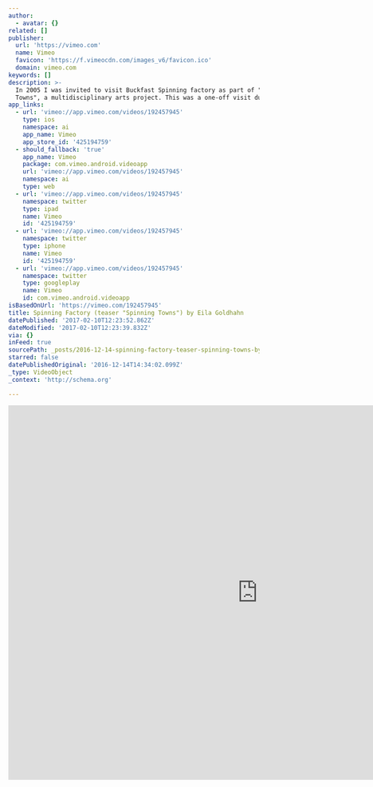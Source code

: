 ```yaml
---
author:
  - avatar: {}
related: []
publisher:
  url: 'https://vimeo.com'
  name: Vimeo
  favicon: 'https://f.vimeocdn.com/images_v6/favicon.ico'
  domain: vimeo.com
keywords: []
description: >-
  In 2005 I was invited to visit Buckfast Spinning factory as part of "Spinning
  Towns", a multidisciplinary arts project. This was a one-off visit during...
app_links:
  - url: 'vimeo://app.vimeo.com/videos/192457945'
    type: ios
    namespace: ai
    app_name: Vimeo
    app_store_id: '425194759'
  - should_fallback: 'true'
    app_name: Vimeo
    package: com.vimeo.android.videoapp
    url: 'vimeo://app.vimeo.com/videos/192457945'
    namespace: ai
    type: web
  - url: 'vimeo://app.vimeo.com/videos/192457945'
    namespace: twitter
    type: ipad
    name: Vimeo
    id: '425194759'
  - url: 'vimeo://app.vimeo.com/videos/192457945'
    namespace: twitter
    type: iphone
    name: Vimeo
    id: '425194759'
  - url: 'vimeo://app.vimeo.com/videos/192457945'
    namespace: twitter
    type: googleplay
    name: Vimeo
    id: com.vimeo.android.videoapp
isBasedOnUrl: 'https://vimeo.com/192457945'
title: Spinning Factory (teaser "Spinning Towns") by Eila Goldhahn
datePublished: '2017-02-10T12:23:52.862Z'
dateModified: '2017-02-10T12:23:39.832Z'
via: {}
inFeed: true
sourcePath: _posts/2016-12-14-spinning-factory-teaser-spinning-towns-by-eila-goldhahn.md
starred: false
datePublishedOriginal: '2016-12-14T14:34:02.099Z'
_type: VideoObject
_context: 'http://schema.org'

---
```

<iframe src="https://cdn.embedly.com/widgets/media.html?src=https%3A%2F%2Fplayer.vimeo.com%2Fvideo%2F192457945&amp;src_secure=1&amp;url=https%3A%2F%2Fvimeo.com%2F192457945&amp;image=https%3A%2F%2Fi.vimeocdn.com%2Ffilter%2Foverlay%3Fsrc0%3Dhttps%253A%252F%252Fi.vimeocdn.com%252Fvideo%252F603876133_1280x960.jpg%26src1%3Dhttps%253A%252F%252Ff.vimeocdn.com%252Fimages_v6%252Fshare%252Fplay_icon_overlay.png&amp;key=b7d04c9b404c499eba89ee7072e1c4f7&amp;type=text%2Fhtml&amp;schema=vimeo" width="1000" height="750" scrolling="no" frameborder="0" allowfullscreen="" style=""></iframe>